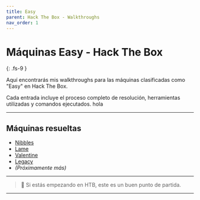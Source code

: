 ```yaml
---
title: Easy
parent: Hack The Box - Walkthroughs
nav_order: 1
---
```


# Máquinas Easy - Hack The Box
{: .fs-9 }

Aquí encontrarás mis walkthroughs para las máquinas clasificadas como "Easy" en Hack The Box.

Cada entrada incluye el proceso completo de resolución, herramientas utilizadas y comandos ejecutados. hola

---

## Máquinas resueltas

- [Nibbles](nibbles.md)
- [Lame](lame.md)
- [Valentine](valentine.md)
- [Legacy](legacy.md)
- *(Próximamente más)*

---

> 🚀 Si estás empezando en HTB, este es un buen punto de partida.

---

